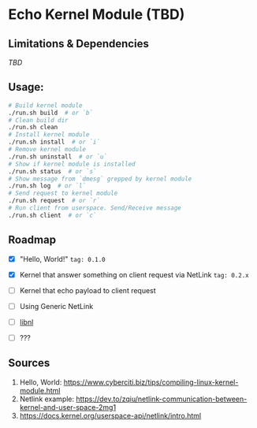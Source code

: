 # Echo Kernel Module (TBD)

## Limitations & Dependencies
_TBD_


## Usage:
```bash
# Build kernel module
./run.sh build  # or `b`
# Clean build dir
./run.sh clean
# Install kernel module
./run.sh install  # or `i`
# Remove kernel module
./run.sh uninstall  # or `u`
# Show if kernel module is installed
./run.sh status  # or `s`
# Show message from `dmesg` grepped by kernel module
./run.sh log  # or `l`
# Send request to kernel module
./run.sh request  # or `r`
# Run client from userspace. Send/Receive message
./run.sh client  # or `c`
```

## Roadmap

- [x] "Hello, World!" `tag: 0.1.0`
- [x] Kernel that answer something on client request via NetLink `tag: 0.2.x`
- [ ] Kernel that echo payload to client request
- [ ] Using Generic NetLink
- [ ] [libnl](https://www.infradead.org/~tgr/libnl/)
- [ ] ???


## Sources
1. Hello, World: https://www.cyberciti.biz/tips/compiling-linux-kernel-module.html
2. Netlink example: https://dev.to/zqiu/netlink-communication-between-kernel-and-user-space-2mg1
3. https://docs.kernel.org/userspace-api/netlink/intro.html

